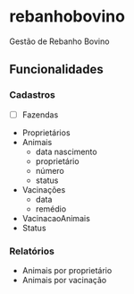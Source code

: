 # rebanhobovino
Gestão de Rebanho Bovino

## Funcionalidades

### Cadastros

- [ ] Fazendas
- Proprietários
- Animais
   - data nascimento
   - proprietário
   - número
   - status
- Vacinações
   - data
   - remédio
- VacinacaoAnimais
- Status

### Relatórios

- Animais por proprietário
- Animais por vacinação

